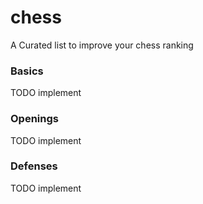 # chess
A Curated list to improve your chess ranking

### Basics

TODO implement

### Openings

TODO implement

### Defenses

TODO implement
